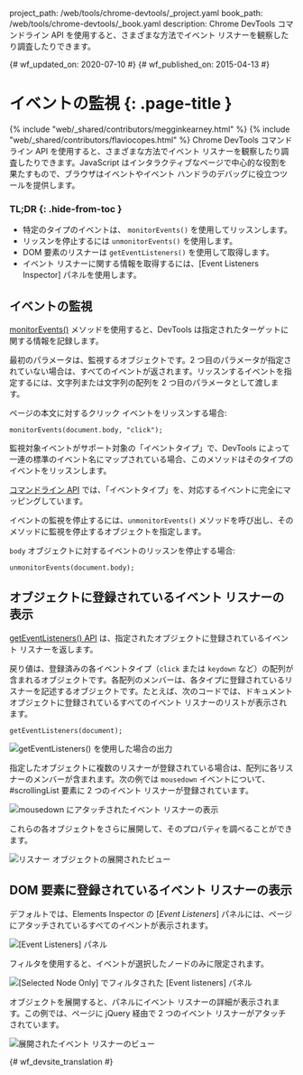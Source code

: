 project_path: /web/tools/chrome-devtools/_project.yaml
book_path: /web/tools/chrome-devtools/_book.yaml
description: Chrome DevTools コマンドライン API を使用すると、さまざまな方法でイベント リスナーを観察したり調査したりできます。

{# wf_updated_on: 2020-07-10 #}
{# wf_published_on: 2015-04-13 #}

#  イベントの監視 {: .page-title }

{% include "web/_shared/contributors/megginkearney.html" %}
{% include "web/_shared/contributors/flaviocopes.html" %}
Chrome DevTools コマンドライン API を使用すると、さまざまな方法でイベント リスナーを観察したり調査したりできます。JavaScript はインタラクティブなページで中心的な役割を果たすもので、ブラウザはイベントやイベント ハンドラのデバッグに役立つツールを提供します。


### TL;DR {: .hide-from-toc }
- 特定のタイプのイベントは、 <code>monitorEvents()</code> を使用してリッスンします。
- リッスンを停止するには  <code>unmonitorEvents()</code> を使用します。
- DOM 要素のリスナーは  <code>getEventListeners()</code> を使用して取得します。
- イベント リスナーに関する情報を取得するには、[Event Listeners Inspector] パネルを使用します。


##  イベントの監視

[monitorEvents()](/web/tools/chrome-devtools/debug/command-line/command-line-reference#monitoreventsobject-events)
メソッドを使用すると、DevTools は指定されたターゲットに関する情報を記録します。

最初のパラメータは、監視するオブジェクトです。2 つ目のパラメータが指定されていない場合は、すべてのイベントが返されます。リッスンするイベントを指定するには、文字列または文字列の配列を 2 つ目のパラメータとして渡します。




ページの本文に対するクリック イベントをリッスンする場合:

    monitorEvents(document.body, "click");

監視対象イベントがサポート対象の「イベントタイプ」で、DevTools によって一連の標準のイベント名にマップされている場合、このメソッドはそのタイプのイベントをリッスンします。



[コマンドライン API](/web/tools/chrome-devtools/debug/command-line/command-line-reference) では、「イベントタイプ」を、対応するイベントに完全にマッピングしています。

イベントの監視を停止するには、`unmonitorEvents()` メソッドを呼び出し、そのメソッドに監視を停止するオブジェクトを指定します。


`body` オブジェクトに対するイベントのリッスンを停止する場合:

    unmonitorEvents(document.body);

##  オブジェクトに登録されているイベント リスナーの表示

[getEventListeners() API](/web/tools/chrome-devtools/debug/command-line/command-line-reference#geteventlistenersobject)
は、指定されたオブジェクトに登録されているイベント リスナーを返します。

戻り値は、登録済みの各イベントタイプ（`click` または `keydown` など）の配列が含まれるオブジェクトです。各配列のメンバーは、各タイプに登録されているリスナーを記述するオブジェクトです。たとえば、次のコードでは、ドキュメント オブジェクトに登録されているすべてのイベント リスナーのリストが表示されます。





    getEventListeners(document);

![getEventListeners() を使用した場合の出力](images/events-call-geteventlisteners.png)

指定したオブジェクトに複数のリスナーが登録されている場合は、配列に各リスナーのメンバーが含まれます。次の例では `mousedown` イベントについて、#scrollingList 要素に 2 つのイベント リスナーが登録されています。




![mousedown にアタッチされたイベント リスナーの表示](images/events-geteventlisteners_multiple.png)

これらの各オブジェクトをさらに展開して、そのプロパティを調べることができます。

![リスナー オブジェクトの展開されたビュー](images/events-geteventlisteners_expanded.png)

##  DOM 要素に登録されているイベント リスナーの表示

デフォルトでは、Elements Inspector の [*Event Listeners*] パネルには、ページにアタッチされているすべてのイベントが表示されます。


![[Event Listeners] パネル](images/events-eventlisteners_panel.png)

フィルタを使用すると、イベントが選択したノードのみに限定されます。

![[Selected Node Only] でフィルタされた [Event listeners] パネル](images/events-eventlisteners_panel_filtered.png)

オブジェクトを展開すると、パネルにイベント リスナーの詳細が表示されます。この例では、ページに jQuery 経由で 2 つのイベント リスナーがアタッチされています。



![展開されたイベント リスナーのビュー](images/events-eventlisteners_panel_details.png)



{# wf_devsite_translation #}

